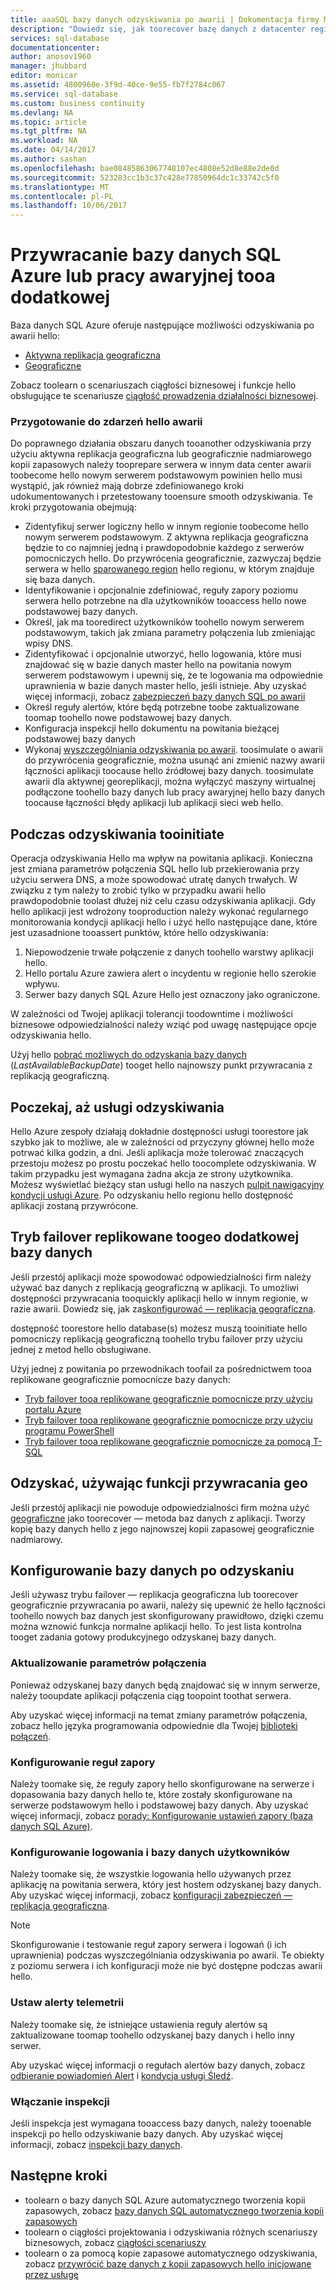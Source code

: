 ```yaml
---
title: aaaSQL bazy danych odzyskiwania po awarii | Dokumentacja firmy Microsoft
description: "Dowiedz się, jak toorecover bazę danych z datacenter regionalnej awarii lub niepowodzenia hello aktywna replikacja geograficzna bazy danych SQL Azure i możliwości przywracania geo."
services: sql-database
documentationcenter: 
author: anosov1960
manager: jhubbard
editor: monicar
ms.assetid: 4800960e-3f9d-40ce-9e55-fb7f2784c067
ms.service: sql-database
ms.custom: business continuity
ms.devlang: NA
ms.topic: article
ms.tgt_pltfrm: NA
ms.workload: NA
ms.date: 04/14/2017
ms.author: sashan
ms.openlocfilehash: bae08485863067748107ec4808e52d8e88e2de0d
ms.sourcegitcommit: 523283cc1b3c37c428e77850964dc1c33742c5f0
ms.translationtype: MT
ms.contentlocale: pl-PL
ms.lasthandoff: 10/06/2017
---
```

# <a name="restore-an-azure-sql-database-or-failover-tooa-secondary"></a>Przywracanie bazy danych SQL Azure lub pracy awaryjnej tooa dodatkowej
Baza danych SQL Azure oferuje następujące możliwości odzyskiwania po awarii hello:

* [Aktywna replikacja geograficzna](sql-database-geo-replication-overview.md)
* [Geograficzne](sql-database-recovery-using-backups.md#point-in-time-restore)

Zobacz toolearn o scenariuszach ciągłości biznesowej i funkcje hello obsługujące te scenariusze [ciągłość prowadzenia działalności biznesowej](sql-database-business-continuity.md).

### <a name="prepare-for-hello-event-of-an-outage"></a>Przygotowanie do zdarzeń hello awarii
Do poprawnego działania obszaru danych tooanother odzyskiwania przy użyciu aktywna replikacja geograficzna lub geograficznie nadmiarowego kopii zapasowych należy tooprepare serwera w innym data center awarii toobecome hello nowym serwerem podstawowym powinien hello musi wystąpić, jak również mają dobrze zdefiniowanego kroki udokumentowanych i przetestowany tooensure smooth odzyskiwania. Te kroki przygotowania obejmują:

* Zidentyfikuj serwer logiczny hello w innym regionie toobecome hello nowym serwerem podstawowym. Z aktywna replikacja geograficzna będzie to co najmniej jedną i prawdopodobnie każdego z serwerów pomocniczych hello. Do przywrócenia geograficznie, zazwyczaj będzie serwera w hello [sparowanego region](../best-practices-availability-paired-regions.md) hello regionu, w którym znajduje się baza danych.
* Identyfikowanie i opcjonalnie zdefiniować, reguły zapory poziomu serwera hello potrzebne na dla użytkowników tooaccess hello nowe podstawowej bazy danych.
* Określ, jak ma tooredirect użytkowników toohello nowym serwerem podstawowym, takich jak zmiana parametry połączenia lub zmieniając wpisy DNS.
* Zidentyfikować i opcjonalnie utworzyć, hello logowania, które musi znajdować się w bazie danych master hello na powitania nowym serwerem podstawowym i upewnij się, że te logowania ma odpowiednie uprawnienia w bazie danych master hello, jeśli istnieje. Aby uzyskać więcej informacji, zobacz [zabezpieczeń bazy danych SQL po awarii](sql-database-geo-replication-security-config.md)
* Określ reguły alertów, które będą potrzebne toobe zaktualizowane toomap toohello nowe podstawowej bazy danych.
* Konfiguracja inspekcji hello dokumentu na powitania bieżącej podstawowej bazy danych
* Wykonaj [wyszczególniania odzyskiwania po awarii](sql-database-disaster-recovery-drills.md). toosimulate o awarii do przywrócenia geograficznie, można usunąć ani zmienić nazwy awarii łączności aplikacji toocause hello źródłowej bazy danych. toosimulate awarii dla aktywnej georeplikacji, można wyłączyć maszyny wirtualnej podłączone toohello bazy danych lub pracy awaryjnej hello bazy danych toocause łączności błędy aplikacji lub aplikacji sieci web hello.

## <a name="when-tooinitiate-recovery"></a>Podczas odzyskiwania tooinitiate
Operacja odzyskiwania Hello ma wpływ na powitania aplikacji. Konieczna jest zmiana parametrów połączenia SQL hello lub przekierowania przy użyciu serwera DNS, a może spowodować utratę danych trwałych. W związku z tym należy to zrobić tylko w przypadku awarii hello prawdopodobnie toolast dłużej niż celu czasu odzyskiwania aplikacji. Gdy hello aplikacji jest wdrożony tooproduction należy wykonać regularnego monitorowania kondycji aplikacji hello i użyć hello następujące dane, które jest uzasadnione tooassert punktów, które hello odzyskiwania:

1. Niepowodzenie trwałe połączenie z danych toohello warstwy aplikacji hello.
2. Hello portalu Azure zawiera alert o incydentu w regionie hello szerokie wpływu.
3. Serwer bazy danych SQL Azure Hello jest oznaczony jako ograniczone.

W zależności od Twojej aplikacji tolerancji toodowntime i możliwości biznesowe odpowiedzialności należy wziąć pod uwagę następujące opcje odzyskiwania hello.

Użyj hello [pobrać możliwych do odzyskania bazy danych](https://msdn.microsoft.com/library/dn800985.aspx) (*LastAvailableBackupDate*) tooget hello najnowszy punkt przywracania z replikacją geograficzną.

## <a name="wait-for-service-recovery"></a>Poczekaj, aż usługi odzyskiwania
Hello Azure zespoły działają dokładnie dostępności usługi toorestore jak szybko jak to możliwe, ale w zależności od przyczyny głównej hello może potrwać kilka godzin, a dni.  Jeśli aplikacja może tolerować znaczących przestoju możesz po prostu poczekać hello toocomplete odzyskiwania. W takim przypadku jest wymagana żadna akcja ze strony użytkownika. Możesz wyświetlać bieżący stan usługi hello na naszych [pulpit nawigacyjny kondycji usługi Azure](https://azure.microsoft.com/status/). Po odzyskaniu hello regionu hello dostępność aplikacji zostaną przywrócone.

## <a name="fail-over-toogeo-replicated-secondary-database"></a>Tryb failover replikowane toogeo dodatkowej bazy danych
Jeśli przestój aplikacji może spowodować odpowiedzialności firm należy używać baz danych z replikacją geograficzną w aplikacji. To umożliwi dostępności przywracania tooquickly aplikacji hello w innym regionie, w razie awarii. Dowiedz się, jak za[skonfigurować — replikacja geograficzna](sql-database-geo-replication-portal.md).

dostępność toorestore hello database(s) możesz muszą tooinitiate hello pomocniczy replikacją geograficzną toohello trybu failover przy użyciu jednej z metod hello obsługiwane.

Użyj jednej z powitania po przewodnikach toofail za pośrednictwem tooa replikowane geograficznie pomocnicze bazy danych:

* [Tryb failover tooa replikowane geograficznie pomocnicze przy użyciu portalu Azure](sql-database-geo-replication-portal.md)
* [Tryb failover tooa replikowane geograficznie pomocnicze przy użyciu programu PowerShell](scripts/sql-database-setup-geodr-and-failover-database-powershell.md)
* [Tryb failover tooa replikowane geograficznie pomocnicze za pomocą T-SQL](sql-database-geo-replication-transact-sql.md)

## <a name="recover-using-geo-restore"></a>Odzyskać, używając funkcji przywracania geo
Jeśli przestój aplikacji nie powoduje odpowiedzialności firm można użyć [geograficzne](sql-database-recovery-using-backups.md) jako toorecover — metoda baz danych z aplikacji. Tworzy kopię bazy danych hello z jego najnowszej kopii zapasowej geograficznie nadmiarowy.

## <a name="configure-your-database-after-recovery"></a>Konfigurowanie bazy danych po odzyskaniu
Jeśli używasz trybu failover — replikacja geograficzna lub toorecover geograficznie przywracania po awarii, należy się upewnić że hello łączności toohello nowych baz danych jest skonfigurowany prawidłowo, dzięki czemu można wznowić funkcja normalne aplikacji hello. To jest lista kontrolna tooget zadania gotowy produkcyjnego odzyskanej bazy danych.

### <a name="update-connection-strings"></a>Aktualizowanie parametrów połączenia
Ponieważ odzyskanej bazy danych będą znajdować się w innym serwerze, należy tooupdate aplikacji połączenia ciąg toopoint toothat serwera.

Aby uzyskać więcej informacji na temat zmiany parametrów połączenia, zobacz hello języka programowania odpowiednie dla Twojej [biblioteki połączeń](sql-database-libraries.md).

### <a name="configure-firewall-rules"></a>Konfigurowanie reguł zapory
Należy toomake się, że reguły zapory hello skonfigurowane na serwerze i dopasowania bazy danych hello te, które zostały skonfigurowane na serwerze podstawowym hello i podstawowej bazy danych. Aby uzyskać więcej informacji, zobacz [porady: Konfigurowanie ustawień zapory (baza danych SQL Azure)](sql-database-configure-firewall-settings.md).

### <a name="configure-logins-and-database-users"></a>Konfigurowanie logowania i bazy danych użytkowników
Należy toomake się, że wszystkie logowania hello używanych przez aplikację na powitania serwera, który jest hostem odzyskanej bazy danych. Aby uzyskać więcej informacji, zobacz [konfiguracji zabezpieczeń — replikacja geograficzna](sql-database-geo-replication-security-config.md).

> [!NOTE]
> Skonfigurowanie i testowanie reguł zapory serwera i logowań (i ich uprawnienia) podczas wyszczególniania odzyskiwania po awarii. Te obiekty z poziomu serwera i ich konfiguracji może nie być dostępne podczas awarii hello.
> 
> 

### <a name="setup-telemetry-alerts"></a>Ustaw alerty telemetrii
Należy toomake się, że istniejące ustawienia reguły alertów są zaktualizowane toomap toohello odzyskanej bazy danych i hello inny serwer.

Aby uzyskać więcej informacji o regułach alertów bazy danych, zobacz [odbieranie powiadomień Alert](../monitoring-and-diagnostics/insights-receive-alert-notifications.md) i [kondycja usługi Śledź](../monitoring-and-diagnostics/insights-service-health.md).

### <a name="enable-auditing"></a>Włączanie inspekcji
Jeśli inspekcja jest wymagana tooaccess bazy danych, należy tooenable inspekcji po hello odzyskiwanie bazy danych. Aby uzyskać więcej informacji, zobacz [inspekcji bazy danych](sql-database-auditing.md).

## <a name="next-steps"></a>Następne kroki
* toolearn o bazy danych SQL Azure automatycznego tworzenia kopii zapasowych, zobacz [bazy danych SQL automatycznego tworzenia kopii zapasowych](sql-database-automated-backups.md)
* toolearn o ciągłości projektowania i odzyskiwania różnych scenariuszy biznesowych, zobacz [ciągłości scenariuszy](sql-database-business-continuity.md)
* toolearn o za pomocą kopie zapasowe automatycznego odzyskiwania, zobacz [przywrócić bazę danych z kopii zapasowych hello inicjowane przez usługę](sql-database-recovery-using-backups.md)

